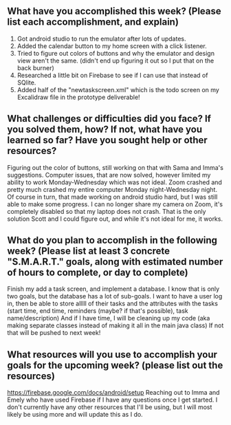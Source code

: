 ## What have you accomplished this week? (Please list each accomplishment, and explain)
1. Got android studio to run the emulator after lots of updates.
2. Added the calendar button to my home screen with a click listener.
3. Tried to figure out colors of buttons and why the emulator and design view aren't the same. (didn't end up figuring it out so I put that on the back burner)
4. Researched a little bit on Firebase to see if I can use that instead of SQlite. 
5. Added half of the "newtaskscreen.xml" which is the todo screen on my Excalidraw file in the prototype deliverable! 

## What challenges or difficulties did you face? If you solved them, how? If not, what have you learned so far? Have you sought help or other resources?
Figuring out the color of buttons, still working on that with Sama and Imma's suggestions. 
Computer issues, that are now solved, however limited my ability to work Monday-Wednesday which was not ideal. Zoom crashed and pretty much crashed my entire computer Monday night-Wednesday night. Of course in turn, that made working on android studio hard, but I was still able to make some progress. I can no longer share my camera on Zoom, it's completely disabled so that my laptop does not crash. That is the only solution Scott and I could figure out, and while it's not ideal for me, it works.

## What do you plan to accomplish in the following week? (Please list at least 3 concrete "S.M.A.R.T." goals, along with estimated number of hours to complete, or day to complete)
Finish my add a task screen, and implement a database. I know that is only two goals, but the database has a lot of sub-goals. I want to have a user log in, then be able to store alllll of their tasks and the attributes with the tasks (start time, end time, reminders (maybe? if that's possible), task name/description)
And if I have time, I will be cleaning up my code (aka making separate classes instead of making it all in the main java class) If not that will be pushed to next week!


## What resources will you use to accomplish your goals for the upcoming week? (please list out the resources)
https://firebase.google.com/docs/android/setup 
Reaching out to Imma and Emely who have used Firebase if I have any questions once I get started. 
I don't currently have any other resources that I'll be using, but I will most likely be using more and will update this as I do. 